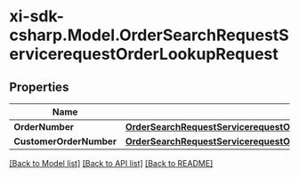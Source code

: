 # xi-sdk-csharp.Model.OrderSearchRequestServicerequestOrderLookupRequest

## Properties

Name | Type | Description | Notes
------------ | ------------- | ------------- | -------------
**OrderNumber** | [**OrderSearchRequestServicerequestOrderLookupRequestOrderNumber**](OrderSearchRequestServicerequestOrderLookupRequestOrderNumber.md) |  | [optional] 
**CustomerOrderNumber** | [**OrderSearchRequestServicerequestOrderLookupRequestCustomerOrderNumber**](OrderSearchRequestServicerequestOrderLookupRequestCustomerOrderNumber.md) |  | [optional] 

[[Back to Model list]](../README.md#documentation-for-models) [[Back to API list]](../README.md#documentation-for-api-endpoints) [[Back to README]](../README.md)

